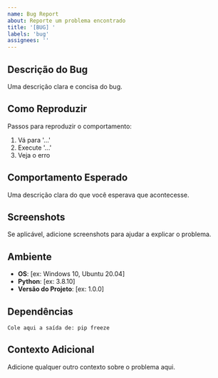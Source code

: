 ```yaml
---
name: Bug Report
about: Reporte um problema encontrado
title: '[BUG] '
labels: 'bug'
assignees: ''
---
```


## Descrição do Bug
Uma descrição clara e concisa do bug.

## Como Reproduzir
Passos para reproduzir o comportamento:
1. Vá para '...'
2. Execute '...'
3. Veja o erro

## Comportamento Esperado
Uma descrição clara do que você esperava que acontecesse.

## Screenshots
Se aplicável, adicione screenshots para ajudar a explicar o problema.

## Ambiente
- **OS**: [ex: Windows 10, Ubuntu 20.04]
- **Python**: [ex: 3.8.10]
- **Versão do Projeto**: [ex: 1.0.0]

## Dependências
```
Cole aqui a saída de: pip freeze
```

## Contexto Adicional
Adicione qualquer outro contexto sobre o problema aqui.